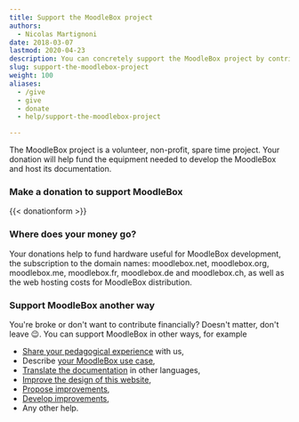 ```yaml
---
title: Support the MoodleBox project
authors:
  - Nicolas Martignoni
date: 2018-03-07
lastmod: 2020-04-23
description: You can concretely support the MoodleBox project by contributing to the costs and increasing motivation for its continued development
slug: support-the-moodlebox-project
weight: 100
aliases:
  - /give
  - give
  - donate
  - help/support-the-moodlebox-project

---
```

The MoodleBox project is a volunteer, non-profit, spare time project. Your donation will help fund the equipment needed to develop the MoodleBox and host its documentation.

### Make a donation to support MoodleBox

{{< donationform >}}

### Where does your money go?

Your donations help to fund hardware useful for MoodleBox development, the subscription to the domain names: moodlebox.net, moodlebox.org, moodlebox.me, moodlebox.fr, moodlebox.de and moodlebox.ch, as well as the web hosting costs for MoodleBox distribution.

### Support MoodleBox another way

You're broke or don't want to contribute financially? Doesn't matter, don't leave 😉. You can support MoodleBox in other ways, for example

  - [Share your pedagogical experience][1] with us,
  - Describe [your MoodleBox use case][1],
  - [Translate the documentation][2] in other languages,
  - [Improve the design of this website][3],
  - [Propose improvements][1],
  - [Develop improvements][4],
  - Any other help.

 [1]: https://discuss.moodlebox.net/
 [2]: https://github.com/moodlebox/moodlebox.net/blob/main/README.md
 [3]: https://github.com/moodlebox/hugo-moodlebox-theme
 [4]: https://github.com/moodlebox/moodle-tool_moodlebox
